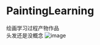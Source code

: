 ﻿# PaintingLearning
绘画学习过程产物作品
<br>
头发还是没概念
![image](https://github.com/solaAnt/PaintingLearning/blob/master/%E5%AD%A6%E4%B9%A0%E8%BF%87%E7%A8%8B%E4%BA%A7%E7%89%A9/40.jpg)
